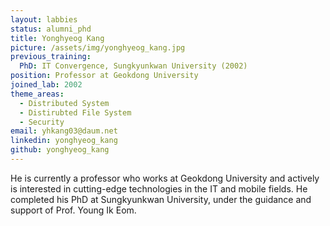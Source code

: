 ```yaml
---
layout: labbies
status: alumni_phd
title: Yonghyeog Kang
picture: /assets/img/yonghyeog_kang.jpg
previous_training:
  PhD: IT Convergence, Sungkyunkwan University (2002)
position: Professor at Geokdong University
joined_lab: 2002
theme_areas:
  - Distributed System
  - Distirubted File System
  - Security
email: yhkang03@daum.net
linkedin: yonghyeog_kang
github: yonghyeog_kang
---
```


He is currently a professor who works at Geokdong University
and actively is interested in cutting-edge technologies in the IT and mobile fields. He completed his PhD at Sungkyunkwan University, under the guidance and support of Prof. Young Ik Eom.

 
